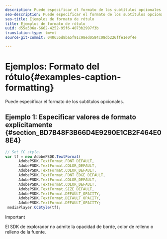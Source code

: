 ```yaml
---
description: Puede especificar el formato de los subtítulos opcionales.
seo-description: Puede especificar el formato de los subtítulos opcionales.
seo-title: Ejemplos de formato de rótulo
title: Ejemplos de formato de rótulo
uuid: d55a506a-6662-4252-95f6-4073b2997f3b
translation-type: tm+mt
source-git-commit: 040655d8ba5f91c98ed0584c08db226ffe1e0f4e

---
```



# Ejemplos: Formato del rótulo{#examples-caption-formatting}

Puede especificar el formato de los subtítulos opcionales.

## Ejemplo 1: Especificar valores de formato explícitamente {#section_BD7B48F3B66D4E9290E1CB2F464E08E4}

```js
// Set CC style. 
var tf = new AdobePSDK.TextFormat( 
      AdobePSDK.TextFormat.FONT_DEFAULT, 
      AdobePSDK.TextFormat.COLOR_DEFAULT, 
      AdobePSDK.TextFormat.COLOR_DEFAULT, 
      AdobePSDK.TextFormat.FONT_EDGE_DEFAULT, 
      AdobePSDK.TextFormat.COLOR_DEFAULT, 
      AdobePSDK.TextFormat.COLOR_DEFAULT, 
      AdobePSDK.TextFormat.SIZE_DEFAULT, 
      AdobePSDK.TextFormat.DEFAULT_OPACITY, 
      AdobePSDK.TextFormat.DEFAULT_OPACITY, 
      AdobePSDK.TextFormat.DEFAULT_OPACITY; 
 mediaPlayer.CCStyle(tf);
```

>[!IMPORTANT]
>
>El SDK de explorador no admite la opacidad de borde, color de relleno o relleno de la fuente.

